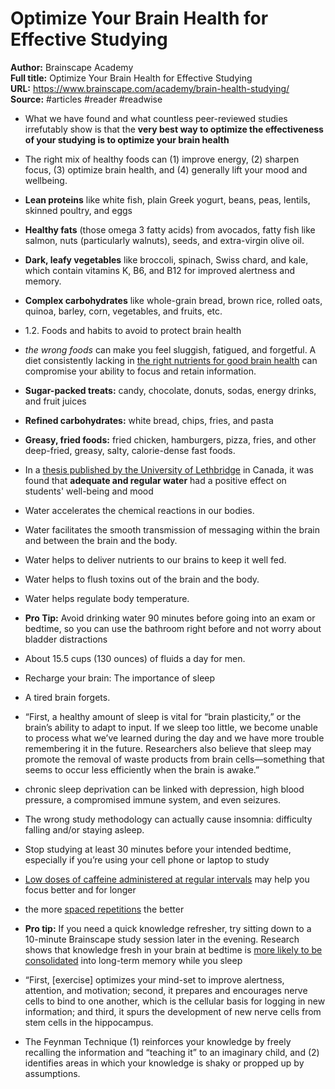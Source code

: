 # Optimize Your Brain Health for Effective Studying

**Author:** Brainscape Academy  
**Full title:** Optimize Your Brain Health for Effective Studying  
**URL:** https://www.brainscape.com/academy/brain-health-studying/  
**Source:** #articles #reader #readwise

- What we have found and what countless peer-reviewed studies irrefutably show is that the **very best way to optimize the effectiveness of your studying is to optimize your brain health** 
   
- The right mix of healthy foods can (1) improve energy, (2) sharpen focus, (3) optimize brain health, and (4) generally lift your mood and wellbeing. 
   
- **Lean proteins** like white fish, plain Greek yogurt, beans, peas, lentils, skinned poultry, and eggs 
   
- **Healthy fats** (those omega 3 fatty acids) from avocados, fatty fish like salmon, nuts (particularly walnuts), seeds, and extra-virgin olive oil. 
   
- **Dark, leafy vegetables** like broccoli, spinach, Swiss chard, and kale, which contain vitamins K, B6, and B12 for improved alertness and memory. 
   
- **Complex carbohydrates** like whole-grain bread, brown rice, rolled oats, quinoa, barley, corn, vegetables, and fruits, etc. 
   
- 1.2. Foods and habits to avoid to protect brain health 
   
- *the wrong foods* can make you feel sluggish, fatigued, and forgetful. A diet consistently lacking in [the right nutrients for good brain health](https://www.health.harvard.edu/mind-and-mood/foods-linked-to-better-brainpower) can compromise your ability to focus and retain information. 
   
- **Sugar-packed treats:** candy, chocolate, donuts, sodas, energy drinks, and fruit juices 
   
- **Refined carbohydrates:** white bread, chips, fries, and pasta 
   
- **Greasy, fried foods:** fried chicken, hamburgers, pizza, fries, and other deep-fried, greasy, salty, calorie-dense fast foods. 
   
- In a [thesis published by the University of Lethbridge](https://opus.uleth.ca/bitstream/handle/10133/830/Ottewell_Janice_Elaine.pdf) in Canada, it was found that **adequate and regular water** had a positive effect on students' well-being and mood 
   
- Water accelerates the chemical reactions in our bodies. 
   
- Water facilitates the smooth transmission of messaging within the brain and between the brain and the body. 
   
- Water helps to deliver nutrients to our brains to keep it well fed. 
   
- Water helps to flush toxins out of the brain and the body. 
   
- Water helps regulate body temperature. 
   
- **Pro Tip:** Avoid drinking water 90 minutes before going into an exam or bedtime, so you can use the bathroom right before and not worry about bladder distractions 
   
- About 15.5 cups (130 ounces) of fluids a day for men. 
   
- Recharge your brain: The importance of sleep 
   
- A tired brain forgets. 
   
- “First, a healthy amount of sleep is vital for “brain plasticity,” or the brain’s ability to adapt to input. If we sleep too little, we become unable to process what we’ve learned during the day and we have more trouble remembering it in the future. Researchers also believe that sleep may promote the removal of waste products from brain cells—something that seems to occur less efficiently when the brain is awake.” 
   
- chronic sleep deprivation can be linked with depression, high blood pressure, a compromised immune system, and even seizures. 
   
- The wrong study methodology can actually cause insomnia: difficulty falling and/or staying asleep. 
   
- Stop studying at least 30 minutes before your intended bedtime, especially if you’re using your cell phone or laptop to study 
   
- [Low doses of caffeine administered at regular intervals](https://www.scientificamerican.com/article/regular-mini-doses-of-caf/) may help you focus better and for longer 
   
- the more [spaced repetitions](https://www.brainscape.com/spaced-repetition) the better 
   
- **Pro tip:** If you need a quick knowledge refresher, try sitting down to a 10-minute Brainscape study session later in the evening. Research shows that knowledge fresh in your brain at bedtime is [more likely to be consolidated](https://www.brainscape.com/academy/best-time-of-day-to-study/) into long-term memory while you sleep 
   
- “First, [exercise] optimizes your mind-set to improve alertness, attention, and motivation; second, it prepares and encourages nerve cells to bind to one another, which is the cellular basis for logging in new information; and third, it spurs the development of new nerve cells from stem cells in the hippocampus. 
   
- The Feynman Technique (1) reinforces your knowledge by freely recalling the information and “teaching it” to an imaginary child, and (2) identifies areas in which your knowledge is shaky or propped up by assumptions. 
   
